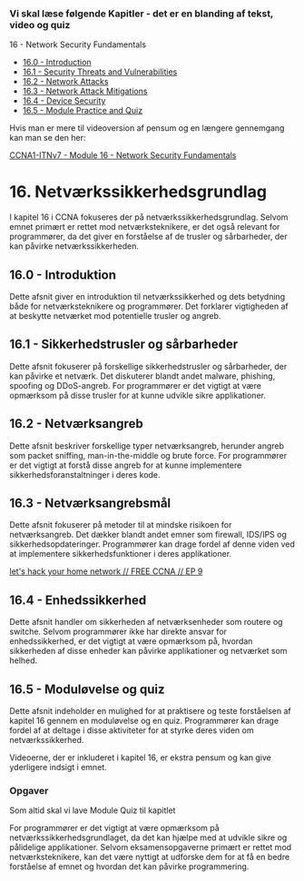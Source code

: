 ### Vi skal læse følgende Kapitler - det er en blanding af tekst, video og quiz

16 - Network Security Fundamentals

- [16.0 - Introduction](https://contenthub.netacad.com/itn-dl/14.0.1?lng=en#16.0)
- [16.1 - Security Threats and Vulnerabilities](https://contenthub.netacad.com/itn-dl/14.0.1?lng=en#16.1)
- [16.2 - Network Attacks](https://contenthub.netacad.com/itn-dl/14.0.1?lng=en#16.2)
- [16.3 - Network Attack Mitigations](https://contenthub.netacad.com/itn-dl/14.0.1?lng=en#16.3)
- [16.4 - Device Security](https://contenthub.netacad.com/itn-dl/14.0.1?lng=en#16.4)
- [16.5 - Module Practice and Quiz](https://contenthub.netacad.com/itn-dl/14.0.1?lng=en#16.5)

Hvis man er mere til videoversion af pensum og en længere gennemgang kan man se den her:

[CCNA1-ITNv7 - Module 16 - Network Security Fundamentals](https://www.youtube.com/watch?v=jVqx8f-KQ_0&list=PL1U-z6tCj5WAakxzJFWN0y3jvOfklHq7J&index=16&pp=iAQB)

# 16. Netværkssikkerhedsgrundlag

I kapitel 16 i CCNA fokuseres der på netværkssikkerhedsgrundlag. Selvom emnet primært er rettet mod netværksteknikere, er det også relevant for programmører, da det giver en forståelse af de trusler og sårbarheder, der kan påvirke netværkssikkerheden.

## 16.0 - Introduktion

Dette afsnit giver en introduktion til netværkssikkerhed og dets betydning både for netværksteknikere og programmører. Det forklarer vigtigheden af at beskytte netværket mod potentielle trusler og angreb.

## 16.1 - Sikkerhedstrusler og sårbarheder

Dette afsnit fokuserer på forskellige sikkerhedstrusler og sårbarheder, der kan påvirke et netværk. Det diskuterer blandt andet malware, phishing, spoofing og DDoS-angreb. For programmører er det vigtigt at være opmærksom på disse trusler for at kunne udvikle sikre applikationer.

## 16.2 - Netværksangreb

Dette afsnit beskriver forskellige typer netværksangreb, herunder angreb som packet sniffing, man-in-the-middle og brute force. For programmører er det vigtigt at forstå disse angreb for at kunne implementere sikkerhedsforanstaltninger i deres kode.

## 16.3 - Netværksangrebsmål

Dette afsnit fokuserer på metoder til at mindske risikoen for netværksangreb. Det dækker blandt andet emner som firewall, IDS/IPS og sikkerhedsopdateringer. Programmører kan drage fordel af denne viden ved at implementere sikkerhedsfunktioner i deres applikationer.

[let's hack your home network // FREE CCNA // EP 9](https://www.youtube.com/watch?v=80vIin4xGp8&list=PLIhvC56v63IJVXv0GJcl9vO5Z6znCVb1P&index=10&pp=iAQB)

## 16.4 - Enhedssikkerhed

Dette afsnit handler om sikkerheden af netværksenheder som routere og switche. Selvom programmører ikke har direkte ansvar for enhedssikkerhed, er det vigtigt at være opmærksom på, hvordan sikkerheden af disse enheder kan påvirke applikationer og netværket som helhed.

## 16.5 - Moduløvelse og quiz

Dette afsnit indeholder en mulighed for at praktisere og teste forståelsen af kapitel 16 gennem en moduløvelse og en quiz. Programmører kan drage fordel af at deltage i disse aktiviteter for at styrke deres viden om netværkssikkerhed.

Videoerne, der er inkluderet i kapitel 16, er ekstra pensum og kan give yderligere indsigt i emnet.

### Opgaver

Som altid skal vi lave Module Quiz til kapitlet

For programmører er det vigtigt at være opmærksom på netværkssikkerhedsgrundlaget, da det kan hjælpe med at udvikle sikre og pålidelige applikationer. Selvom eksamensopgaverne primært er rettet mod netværksteknikere, kan det være nyttigt at udforske dem for at få en bedre forståelse af emnet og hvordan det kan påvirke programmering.